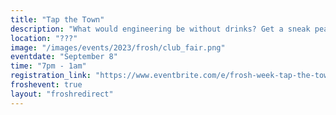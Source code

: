 ```yaml
---
title: "Tap the Town"
description: "What would engineering be without drinks? Get a sneak peak at your new coping mechanism and scout out some new bars at the same time! Bus rides provided to/from the location to the university. Please drink responsibly!"
location: "???"
image: "/images/events/2023/frosh/club_fair.png"
eventdate: "September 8"
time: "7pm - 1am"
registration_link: "https://www.eventbrite.com/e/frosh-week-tap-the-town-tickets-700568919497?aff=oddtdtcreator"
froshevent: true
layout: "froshredirect"
---
```

